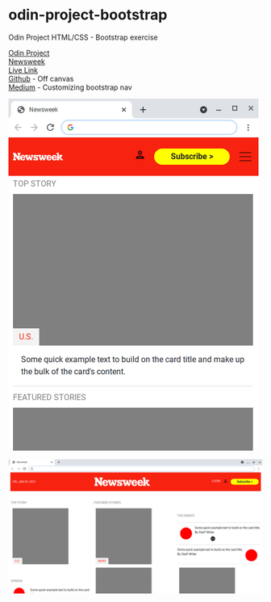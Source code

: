 # odin-project-bootstrap
Odin Project HTML/CSS - Bootstrap exercise

[Odin Project](https://theodinproject.com/courses/html-and-css/lessons/using-bootstrap) 
<br/>
[Newsweek](https://www.newsweek.com)
<br/>
[Live Link](https://jdegand.github.io/odin-project-bootstrap/)
<br/>
[Github](https://github.com/twbs/bootstrap/blob/main/site/content/docs/5.0/examples/offcanvas/offcanvas.js_) - Off canvas
<br/>
[Medium](https://medium.com/coder-grrl/the-guide-to-customising-the-bootstrap-4-navbar-i-wish-id-had-6-months-ago-7bc6ce0e3c71) - Customizing bootstrap nav

![Mobile](mobile.png)

![Full-Screen](full-screen.png)
